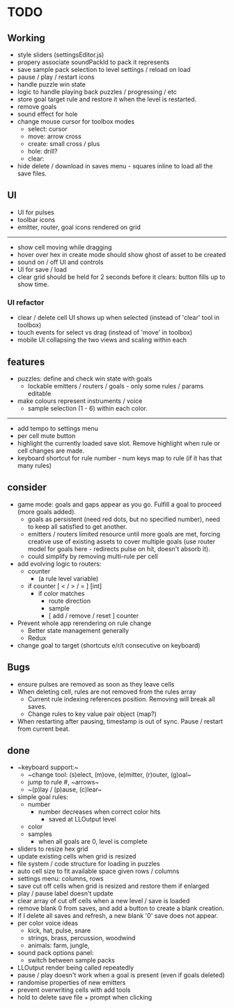 # TODO

## Working
* style sliders (settingsEditor.js)
* propery associate soundPackId to pack it represents
* save sample pack selection to level settings / reload on load
* pause / play / restart icons
* handle puzzle win state
* logic to handle playing back puzzles / progressing / etc
* store goal target rule and restore it when the level is restarted.
* remove goals
* sound effect for hole
* change mouse cursor for toolbox modes
  * select: cursor
  * move: arrow cross
  * create: small cross / plus
  * hole: drill?
  * clear:  
* hide delete / download in saves menu - squares inline to load all the save files.

## UI
* UI for pulses
* toolbar icons
* emitter, router, goal icons rendered on grid
___
* show cell moving while dragging
* hover over hex in create mode should show ghost of asset to be created
* sound on / off UI and controls
* UI for save / load
* clear grid should be held for 2 seconds before it clears: button fills up to show time.
### UI refactor
* clear / delete cell UI shows up when selected (instead of 'clear' tool in toolbox)
* touch events for select vs drag (instead of 'move' in toolbox)
* mobile UI collapsing the two views and scaling within each

## features
* puzzles: define and check win state with goals
  * lockable emitters / routers / goals - only some rules / params editable
* make colours represent instruments / voice
  * sample selection (1 - 6) within each color.
___
* add tempo to settings menu
* per cell mute button
* highlight the currently loaded save slot. Remove highlight when rule or cell changes are made.
* keyboard shortcut for rule number - num keys map to rule (if it has that many rules)

## consider
* game mode: goals and gaps appear as you go. Fulfill a goal to proceed (more goals added).
  * goals as persistent (need red dots, but no specified number), need to keep all satisfied to get another.
  * emitters / routers limited resource until more goals are met, forcing creative use of existing assets to cover multiple goals (use router model for goals here - redirects pulse on hit, doesn't absorb it).
  * could simplify by removing multi-rule per cell
* add evolving logic to routers:
  * counter
    * (a rule level variable)
  * if counter [ < / > / = ] [int]
    * if color matches
      * route direction
      * sample
      * [ add / remove / reset ] counter
* Prevent whole app rerendering on rule change
  * Better state management generally
  * Redux
* change goal to target (shortcuts e/r/t consecutive on keyboard)

## Bugs
* ensure pulses are removed as soon as they leave cells
* When deleting cell, rules are not removed from the rules array
  * Current rule indexing references position. Removing will break all saves.
  * Change rules to key value pair object (map?)
* When restarting after pausing, timestamp is out of sync. Pause / restart from current beat.

## done
* ~keyboard support:~
  * ~change tool: (s)elect, (m)ove, (e)mitter, (r)outer, (g)oal~
  * jump to rule #, ~arrows~
  * ~(p)lay / (p)ause, (c)lear~
* simple goal rules:
  * number
    * number decreases when correct color hits
      * saved at LLOutput level
  * color
  * samples
    * when all goals are 0, level is complete
* sliders to resize hex grid
* update existing cells when grid is resized
* file system / code structure for loading in puzzles
* auto cell size to fit available space given rows / columns
* settings menu: columns, rows
* save cut off cells when grid is resized and restore them if enlarged
* play / pause label doesn't update
* clear array of cut off cells when a new level / save is loaded
* remove blank 0 from saves, and add a button to create a blank creation.
* If I delete all saves and refresh, a new blank '0' save does not appear.
* per color voice ideas
  * kick, hat, pulse, snare
  * strings, brass, percussion, woodwind
  * animals: farm, jungle, 
* sound pack options panel:
  * switch between sample packs
* LLOutput render being called repeatedly
* pause / play doesn't work when a goal is present (even if goals deleted)
* randomise properties of new emitters
* prevent overwriting cells with add tools
* hold to delete save file + prompt when clicking